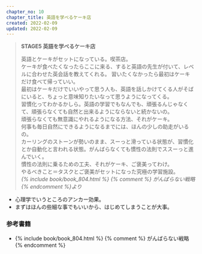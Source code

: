 ```yaml
---
chapter_no: 10
chapter_title: 英語を学べるケーキ店
created: 2022-02-09
updated: 2022-02-09
---
```

> <b>STAGE5 英語を学べるケーキ店</b>
> 
> 英語とケーキがセットになっている。喫茶店。  
> ケーキが食べたくなったらここに来る、すると英語の先生が付いて、レベルに合わせた英会話を教えてくれる。
習いたくなかったら最初はケーキだけ食べて帰っていい。  
> 最初はケーキだけでいいやって思う人も、英語を話しかけてくる人がそばにいると、ちょっと意味知りたいなって思うようになってくる。  
> 習慣化ってわかるかしら。英語の学習でもなんでも、頑張るんじゃなくて、頑張らなくても自然と出来るようにならないと続かないの。  
> 頑張らなくても無意識にやれるようになる方法、それがケーキ。  
> 何事も毎日自然にできるようになるまでには、ほんの少しの助走がいるの。  
> カーリングのストーンが勢いのまま、スーっと滑っている状態が、習慣化とか自動化と言われる状態。がんばらなくても慣性の法則でススーっと進んでいく。  
> 慣性の法則に乗るための工夫、それがケーキ、ご褒美ってわけ。  
> やるべきこと＝タスクとご褒美がセットになった究極の学習施設。  
> <cite>{% include book/book_804.html %} {% comment %} がんばらない戦略 {% endcomment %}より</cite>

- 心理学でいうところのアンカー効果。
- まずはほんの些細な事でもいいから、はじめてしまうことが大事。

### 参考書籍
- {% include book/book_804.html %} {% comment %} がんばらない戦略 {% endcomment %}
